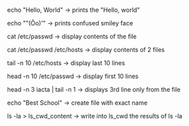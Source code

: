echo "Hello, World" -> prints the "Hello, world"

echo "\"(Ôo)'" -> prints confused smiley face

cat /etc/passwd -> display contents of the file

cat /etc/passwd /etc/hosts -> display contents of 2 files

tail -n 10 /etc/hosts -> display last 10 lines

head -n 10 /etc/passwd -> display first 10 lines

head -n 3 iacta | tail -n 1 -> displays 3rd line only from the file

echo "Best School" -> create file with exact name

ls -la > ls_cwd_content -> write into ls_cwd the results of ls -la


